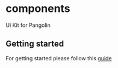 # components
Ui Kit for Pangolin

## Getting started

For getting started please follow this [guide](src/stories/introduction.stories.mdx)
